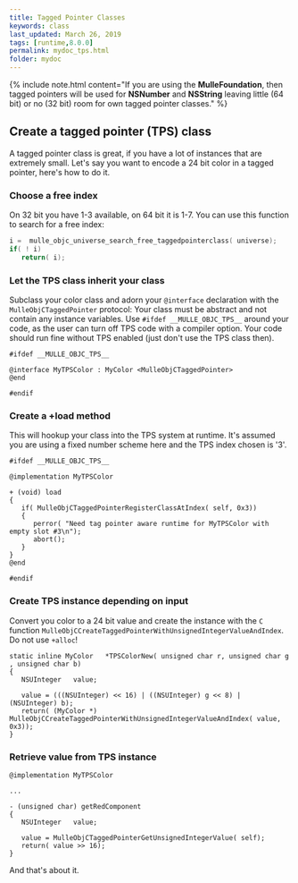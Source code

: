 ```yaml
---
title: Tagged Pointer Classes
keywords: class
last_updated: March 26, 2019
tags: [runtime,8.0.0]
permalink: mydoc_tps.html
folder: mydoc
---
```


{% include note.html content="If you are using the **MulleFoundation**, then
tagged pointers will be used for **NSNumber** and **NSString** leaving little
(64 bit) or no (32 bit) room for own tagged pointer classes." %}

## Create a tagged pointer (TPS) class

A tagged pointer class is great, if you have a lot of instances that are
extremely small. Let's say you want to encode a 24 bit color in a tagged
pointer, here's how to do it.


### Choose a free index

On 32 bit you have 1-3 available, on 64 bit it is 1-7. You can use this function
to search for a free index:

``` c
i =  mulle_objc_universe_search_free_taggedpointerclass( universe);
if( ! i)
   return( i);
```

###  Let the TPS class inherit your class

Subclass your color class and adorn your `@interface` declaration with the
`MulleObjCTaggedPointer` protocol:
Your class must be abstract and not contain any instance variables.
Use `#ifdef __MULLE_OBJC_TPS__` around your code, as the user can turn off TPS
code with a compiler option. Your code should run fine without TPS enabled
(just don't use the TPS class then).

``` objc
#ifdef __MULLE_OBJC_TPS__

@interface MyTPSColor : MyColor <MulleObjCTaggedPointer>
@end

#endif
```

### Create a +load method

This will hookup your class into the TPS system at runtime. It's assumed you
are using a fixed number scheme here and the TPS index chosen is '3'.


``` objc
#ifdef __MULLE_OBJC_TPS__

@implementation MyTPSColor

+ (void) load
{
   if( MulleObjCTaggedPointerRegisterClassAtIndex( self, 0x3))
   {
      perror( "Need tag pointer aware runtime for MyTPSColor with empty slot #3\n");
      abort();
   }
}
@end

#endif
```

### Create TPS instance depending on input

Convert you color to a 24 bit value and create the instance with the `C` function
`MulleObjCCreateTaggedPointerWithUnsignedIntegerValueAndIndex`. Do not use `+alloc`!

``` objc
static inline MyColor   *TPSColorNew( unsigned char r, unsigned char g , unsigned char b)
{
   NSUInteger   value;

   value = (((NSUInteger) << 16) | ((NSUInteger) g << 8) | (NSUInteger) b);
   return( (MyColor *) MulleObjCCreateTaggedPointerWithUnsignedIntegerValueAndIndex( value, 0x3));
}
```

### Retrieve value from TPS instance

``` objc
@implementation MyTPSColor

...

- (unsigned char) getRedComponent
{
   NSUInteger   value;

   value = MulleObjCTaggedPointerGetUnsignedIntegerValue( self);
   return( value >> 16);
}
```

And that's about it.




